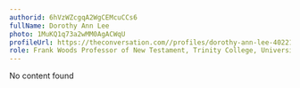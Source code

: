 ```yaml
---
authorid: 6hVzWZcgqA2WgCEMcuCCs6
fullName: Dorothy Ann Lee
photo: 1MuKQ1q73a2wMM0AgACWqU
profileUrl: https://theconversation.com//profiles/dorothy-ann-lee-402218
role: Frank Woods Professor of New Testament, Trinity College, University of Divinity
---
```

No content found